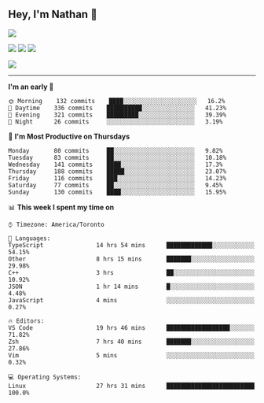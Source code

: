 ## Hey, I'm Nathan 👋

![](https://visitor-badge.laobi.icu/badge?page_id=nathan13888.visiter.badge)

[![](https://img.shields.io/badge/OS-Ubuntu-blue?style=flat-square&logo=ubuntu&logoColor=white)](https://en.wikipedia.org/wiki/Linux)
[![](https://img.shields.io/badge/Editor-VSCodeInsiders-blue?style=flat-square&logo=visual-studio-code&logoColor=white)](https://code.visualstudio.com/)
[![](https://img.shields.io/badge/Editor-Neovim-blue?style=flat-square&logo=vim&logoColor=white)](https://github.com/neovim/neovim)

![](https://github-readme-stats.vercel.app/api?username=Nathan13888&show_icons=true&theme=dracula&hide=stars&count_private=true)

---

<!--START_SECTION:waka-->
**I'm an early 🐤** 

```text
🌞 Morning    132 commits    ████░░░░░░░░░░░░░░░░░░░░░   16.2% 
🌆 Daytime    336 commits    ██████████░░░░░░░░░░░░░░░   41.23% 
🌃 Evening    321 commits    █████████░░░░░░░░░░░░░░░░   39.39% 
🌙 Night      26 commits     ░░░░░░░░░░░░░░░░░░░░░░░░░   3.19%

```
📅 **I'm Most Productive on Thursdays** 

```text
Monday       80 commits     ██░░░░░░░░░░░░░░░░░░░░░░░   9.82% 
Tuesday      83 commits     ██░░░░░░░░░░░░░░░░░░░░░░░   10.18% 
Wednesday    141 commits    ████░░░░░░░░░░░░░░░░░░░░░   17.3% 
Thursday     188 commits    █████░░░░░░░░░░░░░░░░░░░░   23.07% 
Friday       116 commits    ███░░░░░░░░░░░░░░░░░░░░░░   14.23% 
Saturday     77 commits     ██░░░░░░░░░░░░░░░░░░░░░░░   9.45% 
Sunday       130 commits    ████░░░░░░░░░░░░░░░░░░░░░   15.95%

```


📊 **This week I spent my time on** 

```text
⌚︎ Timezone: America/Toronto

💬 Languages: 
TypeScript               14 hrs 54 mins      █████████████░░░░░░░░░░░░   54.15% 
Other                    8 hrs 15 mins       ███████░░░░░░░░░░░░░░░░░░   29.98% 
C++                      3 hrs               ██░░░░░░░░░░░░░░░░░░░░░░░   10.92% 
JSON                     1 hr 14 mins        █░░░░░░░░░░░░░░░░░░░░░░░░   4.48% 
JavaScript               4 mins              ░░░░░░░░░░░░░░░░░░░░░░░░░   0.27%

🔥 Editors: 
VS Code                  19 hrs 46 mins      ██████████████████░░░░░░░   71.82% 
Zsh                      7 hrs 40 mins       ███████░░░░░░░░░░░░░░░░░░   27.86% 
Vim                      5 mins              ░░░░░░░░░░░░░░░░░░░░░░░░░   0.32%

💻 Operating Systems: 
Linux                    27 hrs 31 mins      █████████████████████████   100.0%

```


<!--END_SECTION:waka-->
